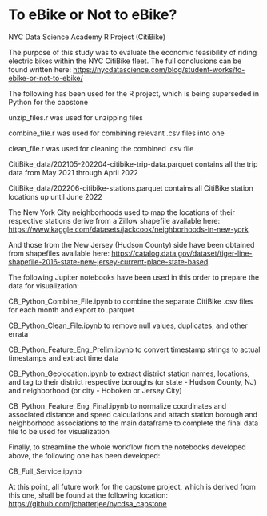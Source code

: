 # To eBike or Not to eBike?
NYC Data Science Academy R Project (CitiBike)
 
The purpose of this study was to evaluate the economic feasibility of riding electric bikes within the NYC CitiBike fleet. The full conclusions can be found written here:
https://nycdatascience.com/blog/student-works/to-ebike-or-not-to-ebike/

The following has been used for the R project, which is being superseded in Python for the capstone

unzip_files.r was used for unzipping files

combine_file.r was used for combining relevant .csv files into one

clean_file.r was used for cleaning the combined .csv file

CitiBike_data/202105-202204-citibike-trip-data.parquet contains all the trip data
from May 2021 through April 2022

CitiBike_data/202206-citibike-stations.parquet contains all CitiBike station locations
up until June 2022

The New York City neighborhoods used to map the locations of their respective stations derive
from a Zillow shapefile available here:
https://www.kaggle.com/datasets/jackcook/neighborhoods-in-new-york

And those from the New Jersey (Hudson County) side have been obtained from shapefiles
available here:
https://catalog.data.gov/dataset/tiger-line-shapefile-2016-state-new-jersey-current-place-state-based

The following Jupiter notebooks have been used in this order to prepare the data for visualization:

CB_Python_Combine_File.ipynb to combine the separate CitiBike .csv files for each month and export to .parquet

CB_Python_Clean_File.ipynb to remove null values, duplicates, and other errata

CB_Python_Feature_Eng_Prelim.ipynb to convert timestamp strings to actual timestamps and extract time data

CB_Python_Geolocation.ipynb to extract district station names, locations, and tag to their district respective boroughs (or state - Hudson County, NJ) and neighborhood (or city - Hoboken or Jersey City)

CB_Python_Feature_Eng_Final.ipynb to normalize coordinates and associated distance and speed calculations and attach station borough and neighborhood associations to the main dataframe to complete the final data file to be used for visualization

Finally, to streamline the whole workflow from the notebooks developed above, the following one has been developed:

CB_Full_Service.ipynb

At this point, all future work for the capstone project, which is derived from this one, shall be found at the following location:
https://github.com/jchatterjee/nycdsa_capstone
